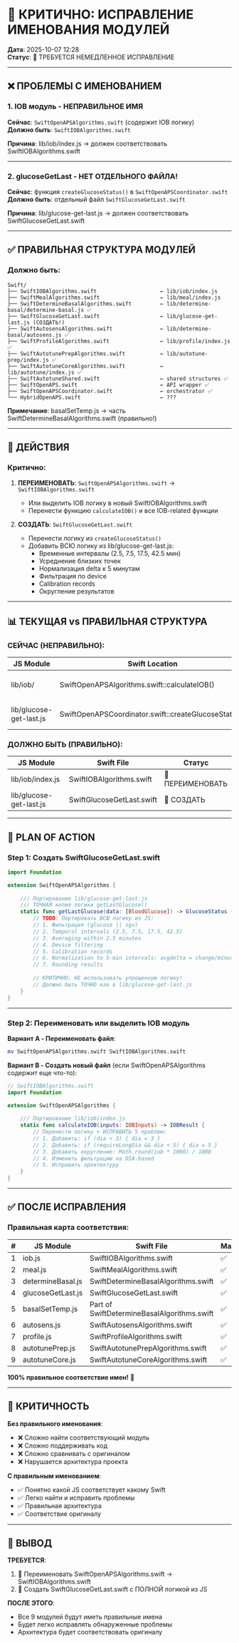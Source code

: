 # 🔴 КРИТИЧНО: ИСПРАВЛЕНИЕ ИМЕНОВАНИЯ МОДУЛЕЙ

**Дата**: 2025-10-07 12:28  
**Статус**: 🔴 ТРЕБУЕТСЯ НЕМЕДЛЕННОЕ ИСПРАВЛЕНИЕ

---

## ❌ ПРОБЛЕМЫ С ИМЕНОВАНИЕМ

### 1. IOB модуль - НЕПРАВИЛЬНОЕ ИМЯ

**Сейчас**: `SwiftOpenAPSAlgorithms.swift` (содержит IOB логику)  
**Должно быть**: `SwiftIOBAlgorithms.swift`

**Причина**: lib/iob/index.js → должен соответствовать SwiftIOBAlgorithms.swift

---

### 2. glucoseGetLast - НЕТ ОТДЕЛЬНОГО ФАЙЛА!

**Сейчас**: функция `createGlucoseStatus()` в `SwiftOpenAPSCoordinator.swift`  
**Должно быть**: отдельный файл `SwiftGlucoseGetLast.swift`

**Причина**: lib/glucose-get-last.js → должен соответствовать SwiftGlucoseGetLast.swift

---

## ✅ ПРАВИЛЬНАЯ СТРУКТУРА МОДУЛЕЙ

### Должно быть:

```
Swift/
├── SwiftIOBAlgorithms.swift                    ← lib/iob/index.js
├── SwiftMealAlgorithms.swift                   ← lib/meal/index.js
├── SwiftDetermineBasalAlgorithms.swift         ← lib/determine-basal/determine-basal.js ✅
├── SwiftGlucoseGetLast.swift                   ← lib/glucose-get-last.js (СОЗДАТЬ!)
├── SwiftAutosensAlgorithms.swift               ← lib/determine-basal/autosens.js ✅
├── SwiftProfileAlgorithms.swift                ← lib/profile/index.js ✅
├── SwiftAutotunePrepAlgorithms.swift           ← lib/autotune-prep/index.js ✅
├── SwiftAutotuneCoreAlgorithms.swift           ← lib/autotune/index.js ✅
├── SwiftAutotuneShared.swift                   ← shared structures ✅
├── SwiftOpenAPS.swift                          ← API wrapper ✅
├── SwiftOpenAPSCoordinator.swift               ← orchestrator ✅
└── HybridOpenAPS.swift                         ← ???
```

**Примечание**: basalSetTemp.js → часть SwiftDetermineBasalAlgorithms.swift (правильно!)

---

## 🎯 ДЕЙСТВИЯ

### Критично:

1. **ПЕРЕИМЕНОВАТЬ**: `SwiftOpenAPSAlgorithms.swift` → `SwiftIOBAlgorithms.swift`
   - Или выделить IOB логику в новый SwiftIOBAlgorithms.swift
   - Перенести функцию `calculateIOB()` и все IOB-related функции

2. **СОЗДАТЬ**: `SwiftGlucoseGetLast.swift`
   - Перенести логику из `createGlucoseStatus()`
   - Добавить ВСЮ логику из lib/glucose-get-last.js:
     * Временные интервалы (2.5, 7.5, 17.5, 42.5 мин)
     * Усреднение близких точек
     * Нормализация delta к 5 минутам
     * Фильтрация по device
     * Calibration records
     * Округление результатов

---

## 📊 ТЕКУЩАЯ vs ПРАВИЛЬНАЯ СТРУКТУРА

### СЕЙЧАС (НЕПРАВИЛЬНО):

| JS Module | Swift Location | Правильно? |
|-----------|---------------|------------|
| lib/iob/ | SwiftOpenAPSAlgorithms.swift::calculateIOB() | ❌ Неправильное имя файла |
| lib/glucose-get-last.js | SwiftOpenAPSCoordinator.swift::createGlucoseStatus() | ❌ НЕТ отдельного файла |

### ДОЛЖНО БЫТЬ (ПРАВИЛЬНО):

| JS Module | Swift File | Статус |
|-----------|-----------|--------|
| lib/iob/index.js | SwiftIOBAlgorithms.swift | 🔴 ПЕРЕИМЕНОВАТЬ |
| lib/glucose-get-last.js | SwiftGlucoseGetLast.swift | 🔴 СОЗДАТЬ |

---

## 🔴 PLAN OF ACTION

### Step 1: Создать SwiftGlucoseGetLast.swift

```swift
import Foundation

extension SwiftOpenAPSAlgorithms {
    
    /// Портирование lib/glucose-get-last.js
    /// ТОЧНАЯ копия логики getLastGlucose()
    static func getLastGlucose(data: [BloodGlucose]) -> GlucoseStatus {
        // TODO: Портировать ВСЮ логику из JS:
        // 1. Фильтрация (glucose || sgv)
        // 2. Temporal intervals (2.5, 7.5, 17.5, 42.5)
        // 3. Averaging within 2.5 minutes
        // 4. Device filtering
        // 5. Calibration records
        // 6. Normalization to 5-min intervals: avgdelta = change/minutesago * 5
        // 7. Rounding results
        
        // КРИТИЧНО: НЕ использовать упрощенную логику!
        // Должно быть ТОЧНО как в lib/glucose-get-last.js
    }
}
```

---

### Step 2: Переименовать или выделить IOB модуль

**Вариант A - Переименовать файл**:
```bash
mv SwiftOpenAPSAlgorithms.swift SwiftIOBAlgorithms.swift
```

**Вариант B - Создать новый файл** (если SwiftOpenAPSAlgorithms содержит еще что-то):
```swift
// SwiftIOBAlgorithms.swift
import Foundation

extension SwiftOpenAPSAlgorithms {
    
    /// Портирование lib/iob/index.js
    static func calculateIOB(inputs: IOBInputs) -> IOBResult {
        // Перенести логику + ИСПРАВИТЬ 5 проблем:
        // 1. Добавить: if (dia < 3) { dia = 3 }
        // 2. Добавить: if (requireLongDia && dia < 5) { dia = 5 }
        // 3. Добавить округление: Math.round(iob * 1000) / 1000
        // 4. Изменить фильтрацию на DIA-based
        // 5. Исправить архитектуру
    }
}
```

---

## ✅ ПОСЛЕ ИСПРАВЛЕНИЯ

### Правильная карта соответствия:

| # | JS Module | Swift File | Match |
|---|-----------|-----------|-------|
| 1 | iob.js | SwiftIOBAlgorithms.swift | ✅ |
| 2 | meal.js | SwiftMealAlgorithms.swift | ✅ |
| 3 | determineBasal.js | SwiftDetermineBasalAlgorithms.swift | ✅ |
| 4 | glucoseGetLast.js | SwiftGlucoseGetLast.swift | ✅ |
| 5 | basalSetTemp.js | Part of SwiftDetermineBasalAlgorithms.swift | ✅ |
| 6 | autosens.js | SwiftAutosensAlgorithms.swift | ✅ |
| 7 | profile.js | SwiftProfileAlgorithms.swift | ✅ |
| 8 | autotunePrep.js | SwiftAutotunePrepAlgorithms.swift | ✅ |
| 9 | autotuneCore.js | SwiftAutotuneCoreAlgorithms.swift | ✅ |

**100% правильное соответствие имен!** 🎉

---

## 🚨 КРИТИЧНОСТЬ

**Без правильного именования**:
- ❌ Сложно найти соответствующий модуль
- ❌ Сложно поддерживать код
- ❌ Сложно сравнивать с оригиналом
- ❌ Нарушается архитектура проекта

**С правильным именованием**:
- ✅ Понятно какой JS соответствует какому Swift
- ✅ Легко найти и исправить проблемы
- ✅ Правильная архитектура
- ✅ Соответствие оригиналу

---

## 📝 ВЫВОД

**ТРЕБУЕТСЯ**:
1. 🔴 Переименовать SwiftOpenAPSAlgorithms.swift → SwiftIOBAlgorithms.swift
2. 🔴 Создать SwiftGlucoseGetLast.swift с ПОЛНОЙ логикой из JS

**ПОСЛЕ ЭТОГО**:
- Все 9 модулей будут иметь правильные имена
- Будет легко исправлять обнаруженные проблемы
- Архитектура будет соответствовать оригиналу
